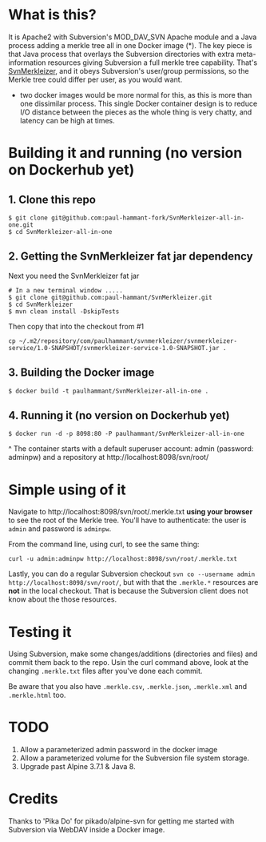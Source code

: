 # What is this?

It is Apache2 with Subversion's MOD_DAV_SVN Apache module and a Java process adding a merkle tree all in one Docker 
image (*). The key piece is that Java process that overlays the Subversion directories with extra meta-information 
resources giving Subversion a full merkle tree capability. That's [SvnMerkleizer](https://github.com/paul-hammant/SvnMerkleizer), 
and it obeys Subversion's user/group permissions, so the Merkle tree could differ per user, as you would want.

* two docker images would be more normal for this, as this is more than one dissimilar process. This single Docker 
container design is to reduce I/O distance between the pieces as the whole thing is very chatty, and latency can be 
high at times.

# Building it and running (no version on Dockerhub yet)

## 1. Clone this repo
  
```
$ git clone git@github.com:paul-hammant-fork/SvnMerkleizer-all-in-one.git
$ cd SvnMerkleizer-all-in-one
```

## 2. Getting the SvnMerkleizer fat jar dependency

Next you need the SvnMerkleizer fat jar

```
# In a new terminal window .....
$ git clone git@github.com:paul-hammant/SvnMerkleizer.git
$ cd SvnMerkleizer
$ mvn clean install -DskipTests  
```

Then copy that into the checkout from #1

```
cp ~/.m2/repository/com/paulhammant/svnmerkleizer/svnmerkleizer-service/1.0-SNAPSHOT/svnmerkleizer-service-1.0-SNAPSHOT.jar .
```

## 3. Building the Docker image

```
$ docker build -t paulhammant/SvnMerkleizer-all-in-one .
```

## 4. Running it (no version on Dockerhub yet)

```
$ docker run -d -p 8098:80 -P paulhammant/SvnMerkleizer-all-in-one
```

^ The container starts with a default superuser account: admin (password: adminpw) and a repository at http://localhost:8098/svn/root/

# Simple using of it

Navigate to http://localhost:8098/svn/root/.merkle.txt **using your browser** to see the root of the Merkle tree. You'll have to 
authenticate: the user is `admin` and password is `adminpw`. 

From the command line, using curl, to see the same thing:

```
curl -u admin:adminpw http://localhost:8098/svn/root/.merkle.txt

```

Lastly, you can do a regular Subversion checkout `svn co --username admin http://localhost:8098/svn/root/`, but with that the `.merkle.*` resources are **not** in the local checkout. That is because the Subversion client does not know about the those resources.


# Testing it

Using Subversion, make some changes/additions (directories and files) and commit them back to the repo. Usin the curl command above, look at the changing `.merkle.txt` files after you've done each commit.

Be aware that you also have `.merkle.csv`, `.merkle.json`, `.merkle.xml` and `.merkle.html` too.

# TODO

1. Allow a parameterized admin password in the docker image
2. Allow a parameterized volume for the Subversion file system storage.
3. Upgrade past Alpine 3.7.1 & Java 8.

# Credits

Thanks to 'Pika Do' for pikado/alpine-svn for getting me started with Subversion via WebDAV inside a Docker image.
